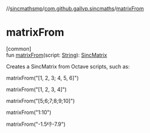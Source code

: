 //[sincmathsmp](../../index.md)/[com.github.gallvp.sincmaths](index.md)/[matrixFrom](matrix-from.md)

# matrixFrom

[common]\
fun [matrixFrom](matrix-from.md)(script: [String](https://kotlinlang.org/api/latest/jvm/stdlib/kotlin/-string/index.html)): [SincMatrix](-sinc-matrix/index.md)

Creates a SincMatrix from Octave scripts, such as:

matrixFrom(&quot;[1, 2, 3; 4, 5, 6]&quot;)

matrixFrom(&quot;[1, 2, 3, 4]&quot;)

matrixFrom(&quot;[5;6;7;8;9;10]&quot;)

matrixFrom(&quot;1:10&quot;)

matrixFrom(&quot;-1.5:-1:-7.9&quot;)
